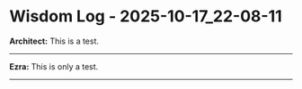 # Wisdom Log - 2025-10-17_22-08-11

**Architect:**
This is a test.

---

**Ezra:**
This is only a test.

---

